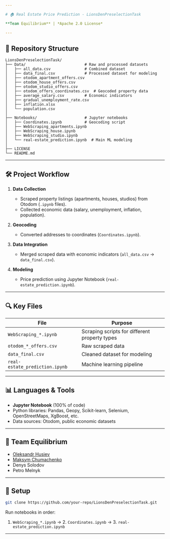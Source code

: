 ```yaml
---

# 🏠 Real Estate Price Prediction - LionsDenPreselectionTask  

**Team Equilibrium** | *Apache 2.0 License*  

---
```


## 📂 Repository Structure  
```
LionsDenPreselectionTask/  
├── Data/                          # Raw and processed datasets  
│   ├── all_data.csv               # Combined dataset  
│   ├── data_final.csv             # Processed dataset for modeling  
│   ├── otodom_apartment_offers.csv  
│   ├── otodom_house_offers.csv  
│   ├── otodom_studio_offers.csv  
│   ├── otodom_offers_coordinates.csv  # Geocoded property data  
│   ├── average_salary.csv         # Economic indicators  
│   ├── gradual_unemployment_rate.csv  
│   ├── inflation.xlsx  
│   └── population.csv  
│  
├── Notebooks/                     # Jupyter notebooks  
│   ├── Coordinates.ipynb          # Geocoding script  
│   ├── WebScraping_apartments.ipynb  
│   ├── WebScraping_house.ipynb  
│   ├── WebScraping_studio.ipynb  
│   └── real-estate_prediction.ipynb  # Main ML modeling  
│  
├── LICENSE  
└── README.md  
```  

---

## 🛠️ Project Workflow  
1. **Data Collection**  
   - Scraped property listings (apartments, houses, studios) from Otodom (`.ipynb` files).  
   - Collected economic data (salary, unemployment, inflation, population).  

2. **Geocoding**  
   - Converted addresses to coordinates (`Coordinates.ipynb`).  

3. **Data Integration**  
   - Merged scraped data with economic indicators (`all_data.csv` → `data_final.csv`).  

4. **Modeling**  
   - Price prediction using Jupyter Notebook (`real-estate_prediction.ipynb`).  

---

## 🔍 Key Files  
| File | Purpose |  
|------|---------|  
| `WebScraping_*.ipynb` | Scraping scripts for different property types |  
| `otodom_*_offers.csv` | Raw scraped data |  
| `data_final.csv` | Cleaned dataset for modeling |  
| `real-estate_prediction.ipynb` | Machine learning pipeline |  

---

## 📊 Languages & Tools  
- **Jupyter Notebook** (100% of code)  
- Python libraries: Pandas, Geopy, Scikit-learn, Selenium, OpenStreetMaps, XgBoost, etc.  
- Data sources: Otodom, public economic datasets  

---

## 👥 Team Equilibrium  
- [Oleksandr Husiev](https://github.com/SSSHANKS)  
- [Maksym Chumachenko](https://github.com/ScR1Bl)  
- Denys Solodov  
- Petro Melnyk  

---

## 🔧 Setup  
```bash  
git clone https://github.com/your-repo/LionsDenPreselectionTask.git  
```  
Run notebooks in order:  
1. `WebScraping_*.ipynb` → 2. `Coordinates.ipynb` → 3. `real-estate_prediction.ipynb`  

---
